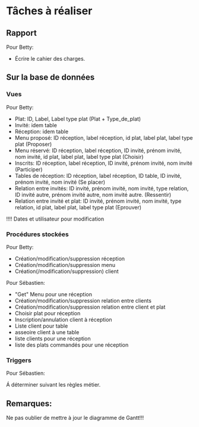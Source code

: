 # Tâches à réaliser

## Rapport

Pour Betty:

* Écrire le cahier des charges.

## Sur la base de données

### Vues

Pour Betty:

* Plat: ID, Label, Label type plat (Plat + Type_de_plat)
* Invité: idem table
* Réception: idem table
* Menu proposé: ID réception, label réception, id plat, label plat, label type plat (Proposer)
* Menu réservé: ID réception, label réception, ID invité, prénom invité, nom invité, id plat, label plat, label type plat (Choisir)
* Inscrits: ID réception, label réception, ID invité, prénom invité, nom invité (Participer)
* Tables de réception: ID réception, label réception, ID table, ID invité, prénom invité, nom invité (Se placer)
* Relation entre invités:  ID invité, prénom invité, nom invité, type relation, ID invité autre, prénom invité autre, nom invité autre. (Ressentir)
* Relation entre invité et plat: ID invité, prénom invité, nom invité, type relation, id plat, label plat, label type plat (Eprouver)

!!!! Dates et utilisateur pour modification

### Procédures stockées

Pour Betty:

* Création/modification/suppression réception
* Création/modification/suppression menu
* Création(/modification/suppression) client

Pour Sébastien:

* "Get" Menu pour une réception
* Création/modification/suppression relation entre clients
* Création/modification/suppression relation entre client et plat
* Choisir plat pour réception
* Inscription/annulation client à réception
* Liste client pour table
* asseoire client à une table
* liste clients pour une réception
* liste des plats commandés pour une réception

### Triggers

Pour Sébastien:

Á déterminer suivant les règles métier.

## Remarques:

Ne pas oublier de mettre à jour le diagramme de Gantt!!!